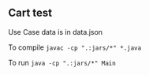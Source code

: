 ## Cart test

Use Case data is in data.json

To compile
`javac -cp ".:jars/*" *.java`

To run
`java -cp ".:jars/*" Main`